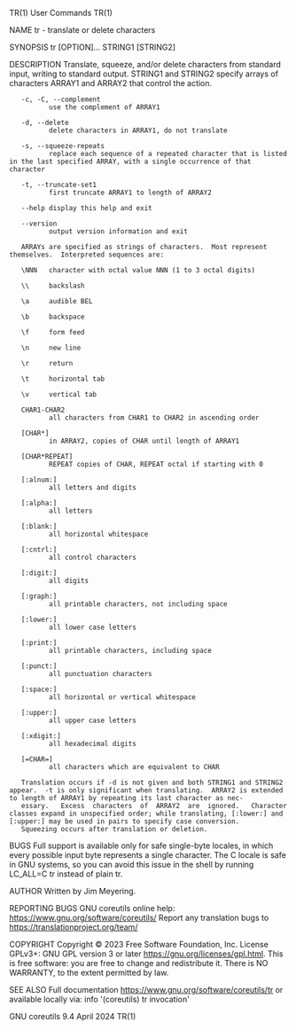 TR(1)                                                                                          User Commands                                                                                          TR(1)

NAME
       tr - translate or delete characters

SYNOPSIS
       tr [OPTION]... STRING1 [STRING2]

DESCRIPTION
       Translate, squeeze, and/or delete characters from standard input, writing to standard output.  STRING1 and STRING2 specify arrays of characters ARRAY1 and ARRAY2 that control the action.

       -c, -C, --complement
              use the complement of ARRAY1

       -d, --delete
              delete characters in ARRAY1, do not translate

       -s, --squeeze-repeats
              replace each sequence of a repeated character that is listed in the last specified ARRAY, with a single occurrence of that character

       -t, --truncate-set1
              first truncate ARRAY1 to length of ARRAY2

       --help display this help and exit

       --version
              output version information and exit

       ARRAYs are specified as strings of characters.  Most represent themselves.  Interpreted sequences are:

       \NNN   character with octal value NNN (1 to 3 octal digits)

       \\     backslash

       \a     audible BEL

       \b     backspace

       \f     form feed

       \n     new line

       \r     return

       \t     horizontal tab

       \v     vertical tab

       CHAR1-CHAR2
              all characters from CHAR1 to CHAR2 in ascending order

       [CHAR*]
              in ARRAY2, copies of CHAR until length of ARRAY1

       [CHAR*REPEAT]
              REPEAT copies of CHAR, REPEAT octal if starting with 0

       [:alnum:]
              all letters and digits

       [:alpha:]
              all letters

       [:blank:]
              all horizontal whitespace

       [:cntrl:]
              all control characters

       [:digit:]
              all digits

       [:graph:]
              all printable characters, not including space

       [:lower:]
              all lower case letters

       [:print:]
              all printable characters, including space

       [:punct:]
              all punctuation characters

       [:space:]
              all horizontal or vertical whitespace

       [:upper:]
              all upper case letters

       [:xdigit:]
              all hexadecimal digits

       [=CHAR=]
              all characters which are equivalent to CHAR

       Translation occurs if -d is not given and both STRING1 and STRING2 appear.  -t is only significant when translating.  ARRAY2 is extended to length of ARRAY1 by repeating its last character as nec‐
       essary.   Excess  characters  of  ARRAY2  are  ignored.   Character classes expand in unspecified order; while translating, [:lower:] and [:upper:] may be used in pairs to specify case conversion.
       Squeezing occurs after translation or deletion.

BUGS
       Full support is available only for safe single-byte locales, in which every possible input byte represents a single character.  The C locale is safe in GNU systems, so you can avoid this issue  in
       the shell by running LC_ALL=C tr instead of plain tr.

AUTHOR
       Written by Jim Meyering.

REPORTING BUGS
       GNU coreutils online help: <https://www.gnu.org/software/coreutils/>
       Report any translation bugs to <https://translationproject.org/team/>

COPYRIGHT
       Copyright © 2023 Free Software Foundation, Inc.  License GPLv3+: GNU GPL version 3 or later <https://gnu.org/licenses/gpl.html>.
       This is free software: you are free to change and redistribute it.  There is NO WARRANTY, to the extent permitted by law.

SEE ALSO
       Full documentation <https://www.gnu.org/software/coreutils/tr>
       or available locally via: info '(coreutils) tr invocation'

GNU coreutils 9.4                                                                                April 2024                                                                                           TR(1)
